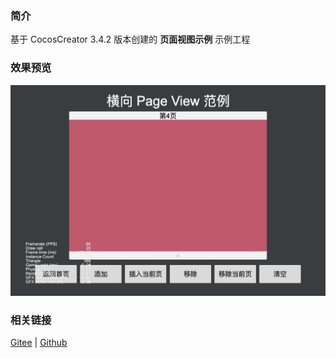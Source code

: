 ### 简介

基于 CocosCreator 3.4.2 版本创建的 **页面视图示例** 示例工程

### 效果预览
![image](../../image/202203/2022030204.jpg)

### 相关链接
[Gitee](https://gitee.com/mirrors_cocos-creator/example-cases/tree/v2.4.3/assets/cases/02_ui/14_pageView) | [Github](https://github.com/cocos-creator/example-cases/tree/v2.4.3/assets/cases/02_ui/14_pageView)